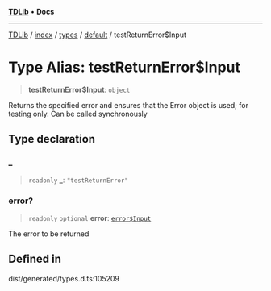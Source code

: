 [**TDLib**](../../../../../../README.md) • **Docs**

***

[TDLib](../../../../../../modules.md) / [index](../../../../../README.md) / [types](../../../README.md) / [default](../README.md) / testReturnError$Input

# Type Alias: testReturnError$Input

> **testReturnError$Input**: `object`

Returns the specified error and ensures that the Error object is used; for testing only. Can be called synchronously

## Type declaration

### \_

> `readonly` **\_**: `"testReturnError"`

### error?

> `readonly` `optional` **error**: [`error$Input`](error$Input.md)

The error to be returned

## Defined in

dist/generated/types.d.ts:105209

